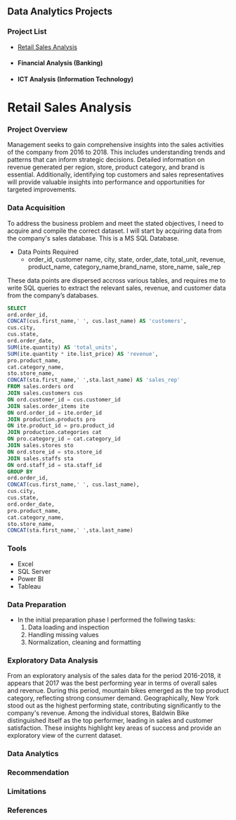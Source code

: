 ## Data Analytics Projects

### Project List
- [Retail Sales Analysis](#retail-sales-analysis)
- #### Financial Analysis (Banking)
- #### ICT Analysis (Information Technology)

# Retail Sales Analysis

### Project Overview
Management seeks to gain comprehensive insights into the sales activities of the company from 2016 to 2018. This includes understanding trends and patterns that can inform strategic decisions. Detailed information on revenue generated per region, store, product category, and brand is essential. Additionally, identifying top customers and sales representatives will provide valuable insights into performance and opportunities for targeted improvements.

### Data Acquisition
To address the business problem and meet the stated objectives, I need to acquire and compile the correct dataset.
I will start by acquiring data from the company's sales database. This is a MS SQL Database.
- Data Points Required
  - order_id, customer name, city, state, order_date, total_unit, revenue, product_name, category_name,brand_name, store_name, sale_rep

These data points are dispersed accross various tables, and requires me to write SQL queries to extract the relevant sales, revenue, and customer data from the company’s databases.

```Sql
SELECT 
ord.order_id,
CONCAT(cus.first_name,' ', cus.last_name) AS 'customers',
cus.city,
cus.state,
ord.order_date,
SUM(ite.quantity) AS 'total_units',
SUM(ite.quantity * ite.list_price) AS 'revenue',
pro.product_name,
cat.category_name,
sto.store_name,
CONCAT(sta.first_name,' ',sta.last_name) AS 'sales_rep'
FROM sales.orders ord
JOIN sales.customers cus
ON ord.customer_id = cus.customer_id
JOIN sales.order_items ite
ON ord.order_id = ite.order_id
JOIN production.products pro
ON ite.product_id = pro.product_id
JOIN production.categories cat
ON pro.category_id = cat.category_id
JOIN sales.stores sto
ON ord.store_id = sto.store_id
JOIN sales.staffs sta
ON ord.staff_id = sta.staff_id
GROUP BY
ord.order_id,
CONCAT(cus.first_name,' ', cus.last_name),
cus.city,
cus.state,
ord.order_date,
pro.product_name,
cat.category_name,
sto.store_name,
CONCAT(sta.first_name,' ',sta.last_name)
```

### Tools
- Excel
- SQL Server
- Power BI
- Tableau

### Data Preparation 
- In the initial preparation phase I performed the follwing tasks:
  1. Data loading and inspection
  2. Handling missing values
  3. Normalization, cleaning and formatting

### Exploratory Data Analysis
From an exploratory analysis of the sales data for the period 2016-2018, it appears that 2017 was the best performing year in terms of overall sales and revenue. During this period, mountain bikes emerged as the top product category, reflecting strong consumer demand. Geographically, New York stood out as the highest performing state, contributing significantly to the company's revenue. Among the individual stores, Baldwin Bike distinguished itself as the top performer, leading in sales and customer satisfaction. These insights highlight key areas of success and provide an exploratory view of the current dataset.

### Data Analytics

### Recommendation 

### Limitations 

### References 
